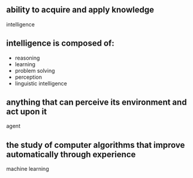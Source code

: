<!-- Lesson 3: Artificial Intelligence -->

## ability to acquire and apply knowledge

intelligence

## intelligence is composed of:

- reasoning
- learning
- problem solving
- perception
- linguistic intelligence

## anything that can perceive its environment and act upon it

agent

## the study of computer algorithms that improve automatically through experience

machine learning

## 